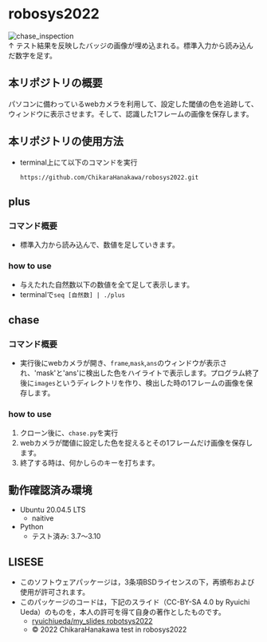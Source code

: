 # robosys2022
![chase_inspection](https://github.com/ChikaraHanakawa/robosys2022/actions/workflows/chase_inspection.yml/badge.svg)   
↑ テスト結果を反映したバッジの画像が埋め込まれる。標準入力から読み込んだ数字を足す。  

## 本リポジトリの概要
パソコンに備わっているwebカメラを利用して、設定した閾値の色を追跡して、ウィンドウに表示させます。そして、認識した1フレームの画像を保存します。  
## 本リポジトリの使用方法
* terminal上にて以下のコマンドを実行  
  ```
  https://github.com/ChikaraHanakawa/robosys2022.git
  ```
## plus
### コマンド概要
* 標準入力から読み込んで、数値を足していきます。  
### how to use
* 与えたれた自然数以下の数値を全て足して表示します。  
* terminalで`seq [自然数] | ./plus`  
## chase
### コマンド概要
* 実行後にwebカメラが開き、`frame`,`mask`,`ans`のウィンドウが表示され、'mask'と'ans'に検出した色をハイライトで表示します。プログラム終了後に`images`というディレクトリを作り、検出した時の1フレームの画像を保存します。  
### how to use
1. クローン後に、`chase.py`を実行
2. webカメラが閾値に設定した色を捉えるとその1フレームだけ画像を保存します。  
3. 終了する時は、何かしらのキーを打ちます。  
## 動作確認済み環境
* Ubuntu 20.04.5 LTS
  * naitive
* Python
  * テスト済み: 3.7〜3.10
## LISESE
* このソフトウェアパッケージは，3条項BSDライセンスの下，再頒布および使用が許可されます。  
* このパッケージのコードは，下記のスライド（CC-BY-SA 4.0 by Ryuichi Ueda）のものを，本人の許可を得て自身の著作としたものです。  
  * [ryuichiueda/my_slides robotsys2022](https://github.com/ryuichiueda/my_slides/tree/master/robosys_2022)
  * © 2022 ChikaraHanakawa test in robosys2022
